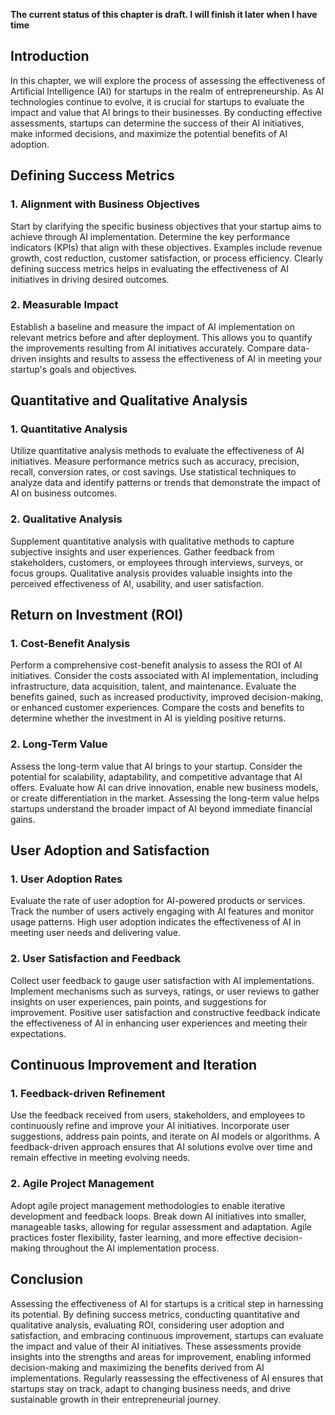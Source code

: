 **The current status of this chapter is draft. I will finish it later when I have time**

Introduction
------------

In this chapter, we will explore the process of assessing the effectiveness of Artificial Intelligence (AI) for startups in the realm of entrepreneurship. As AI technologies continue to evolve, it is crucial for startups to evaluate the impact and value that AI brings to their businesses. By conducting effective assessments, startups can determine the success of their AI initiatives, make informed decisions, and maximize the potential benefits of AI adoption.

Defining Success Metrics
------------------------

### 1. Alignment with Business Objectives

Start by clarifying the specific business objectives that your startup aims to achieve through AI implementation. Determine the key performance indicators (KPIs) that align with these objectives. Examples include revenue growth, cost reduction, customer satisfaction, or process efficiency. Clearly defining success metrics helps in evaluating the effectiveness of AI initiatives in driving desired outcomes.

### 2. Measurable Impact

Establish a baseline and measure the impact of AI implementation on relevant metrics before and after deployment. This allows you to quantify the improvements resulting from AI initiatives accurately. Compare data-driven insights and results to assess the effectiveness of AI in meeting your startup's goals and objectives.

Quantitative and Qualitative Analysis
-------------------------------------

### 1. Quantitative Analysis

Utilize quantitative analysis methods to evaluate the effectiveness of AI initiatives. Measure performance metrics such as accuracy, precision, recall, conversion rates, or cost savings. Use statistical techniques to analyze data and identify patterns or trends that demonstrate the impact of AI on business outcomes.

### 2. Qualitative Analysis

Supplement quantitative analysis with qualitative methods to capture subjective insights and user experiences. Gather feedback from stakeholders, customers, or employees through interviews, surveys, or focus groups. Qualitative analysis provides valuable insights into the perceived effectiveness of AI, usability, and user satisfaction.

Return on Investment (ROI)
--------------------------

### 1. Cost-Benefit Analysis

Perform a comprehensive cost-benefit analysis to assess the ROI of AI initiatives. Consider the costs associated with AI implementation, including infrastructure, data acquisition, talent, and maintenance. Evaluate the benefits gained, such as increased productivity, improved decision-making, or enhanced customer experiences. Compare the costs and benefits to determine whether the investment in AI is yielding positive returns.

### 2. Long-Term Value

Assess the long-term value that AI brings to your startup. Consider the potential for scalability, adaptability, and competitive advantage that AI offers. Evaluate how AI can drive innovation, enable new business models, or create differentiation in the market. Assessing the long-term value helps startups understand the broader impact of AI beyond immediate financial gains.

User Adoption and Satisfaction
------------------------------

### 1. User Adoption Rates

Evaluate the rate of user adoption for AI-powered products or services. Track the number of users actively engaging with AI features and monitor usage patterns. High user adoption indicates the effectiveness of AI in meeting user needs and delivering value.

### 2. User Satisfaction and Feedback

Collect user feedback to gauge user satisfaction with AI implementations. Implement mechanisms such as surveys, ratings, or user reviews to gather insights on user experiences, pain points, and suggestions for improvement. Positive user satisfaction and constructive feedback indicate the effectiveness of AI in enhancing user experiences and meeting their expectations.

Continuous Improvement and Iteration
------------------------------------

### 1. Feedback-driven Refinement

Use the feedback received from users, stakeholders, and employees to continuously refine and improve your AI initiatives. Incorporate user suggestions, address pain points, and iterate on AI models or algorithms. A feedback-driven approach ensures that AI solutions evolve over time and remain effective in meeting evolving needs.

### 2. Agile Project Management

Adopt agile project management methodologies to enable iterative development and feedback loops. Break down AI initiatives into smaller, manageable tasks, allowing for regular assessment and adaptation. Agile practices foster flexibility, faster learning, and more effective decision-making throughout the AI implementation process.

Conclusion
----------

Assessing the effectiveness of AI for startups is a critical step in harnessing its potential. By defining success metrics, conducting quantitative and qualitative analysis, evaluating ROI, considering user adoption and satisfaction, and embracing continuous improvement, startups can evaluate the impact and value of their AI initiatives. These assessments provide insights into the strengths and areas for improvement, enabling informed decision-making and maximizing the benefits derived from AI implementations. Regularly reassessing the effectiveness of AI ensures that startups stay on track, adapt to changing business needs, and drive sustainable growth in their entrepreneurial journey.
